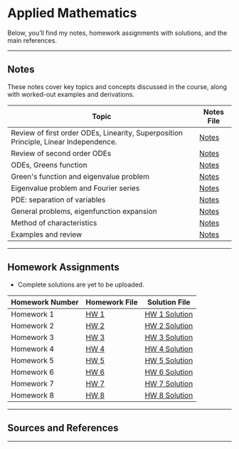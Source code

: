 # Applied Mathematics

Below, you’ll find my notes, homework assignments with solutions, and the main references.

-----

## Notes
These notes cover key topics and concepts discussed in the course, along with worked-out examples and derivations.

| Topic                              | Notes File                            |
|------------------------------------|---------------------------------------|
|Review of first order ODEs, Linearity, Superposition Principle, Linear Independence.    | [Notes]()         |       
|Review of second order ODEs          | [Notes]()         |
|ODEs, Greens function        | [Notes]()                  |
|Green's function and eigenvalue problem         | [Notes]()|
|Eigenvalue problem and Fourier series         | [Notes]()         |
|PDE: separation of variables         | [Notes]()                  |
|General problems, eigenfunction expansion         | [Notes]()|
|Method of characteristics| [Notes]()         |
|Examples and review                   | [Notes]()                  |


---

## Homework Assignments

* Complete solutions are yet to be uploaded.

| Homework Number  | Homework File               | Solution File               |
|------------------|-----------------------------|-----------------------------|
| Homework 1       |[HW 1](HW#1.pdf)            | [HW 1 Solution](hws1)        |
| Homework 2       |[HW 2](HW#2.pdf)            | [HW 2 Solution](hws2)        |
| Homework 3       |[HW 3](HW#3.pdf)            | [HW 3 Solution](hws3)        |
| Homework 4       |[HW 4](HW#4.pdf)             | [HW 4 Solution](hws4)        |
| Homework 5       |[HW 5](HW#5.pdf)             | [HW 5 Solution](hws5)        |
| Homework 6       |[HW 6](HW#6.pdf)             | [HW 6 Solution](hws6)        |
| Homework 7       |[HW 7](HW#7.pdf)            | [HW 7 Solution](hws7)        |
| Homework 8       |[HW 8](HW#8.pdf)            | [HW 8 Solution](hws8)        |


---

## Sources and References


---


